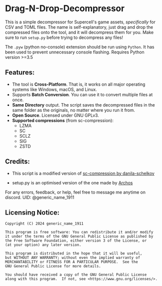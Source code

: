 # Drag-N-Drop-Decompressor

This is a simple decompressor for Supercell's game assets, _specifically_ for CSV and TOML files. The name is self-explanatory, just drag and drop the compressed files onto the tool, and it will decompress them for you. Make sure to run `setup.py` before trying to decompress any files!

The `.pyw` (python no-console) extension should be run using `Python`. It has been used to prevent unnecessary console flashing. Requires Python version >=3.5

## Features:

- The tool is **Cross-Platform**. That is, it works on all major operating systems like Windows, macOS, and Linux.
- Supports **Batch Conversion**. You can use it to convert multiple files at once.
- **Same Directory** output. The script saves the decompressed files in the same folder as the originals, no matter where you run it from.
- **Open Source**. Licensed under GNU GPLv3.
- **Supported compressions** (from sc-compression):
  - LZMA
  - SC
  - SCLZ
  - SIG
  - ZSTD

## Credits:

- This script is a modified version of [sc-compression by danila-schelkov](https://github.com/danila-schelkov/sc-compression)

- setup.py is an optimised version of the one made by [Archos](https://github.com/ARHCOS)



For any errors, feedback, or help, feel free to message me anytime on discord. UID: @generic_name_1911

## Licensing Notice:

```
Copyright (C) 2024 generic_name_1911

This program is free software: You can redistribute it and/or modify
it under the terms of the GNU General Public License as published by
the Free Software Foundation, either version 3 of the License, or
(at your option) any later version.

This program is distributed in the hope that it will be useful,
but WITHOUT ANY WARRANTY; without even the implied warranty of
MERCHANTABILITY or FITNESS FOR A PARTICULAR PURPOSE.  See the
GNU General Public License for more details.

You should have received a copy of the GNU General Public License
along with this program.  If not, see <https://www.gnu.org/licenses/>.
```
